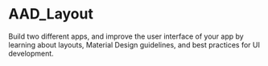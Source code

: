 # AAD_Layout
Build two different apps, and improve the user interface of your app by learning about layouts, Material Design guidelines, and best practices for UI development.
